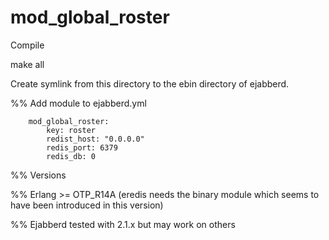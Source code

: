 mod_global_roster
=================

Compile

make all

Create symlink from this directory to the ebin directory of ejabberd.

%% Add module to ejabberd.yml
```
	mod_global_roster:
		key: roster
		redist_host: "0.0.0.0"
		redis_port: 6379
		redis_db: 0
```

%% Versions

%% Erlang >= OTP_R14A (eredis needs the binary module which seems to have been introduced in this version)

%% Ejabberd tested with 2.1.x but may work on others
